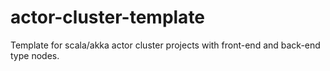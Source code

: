 # actor-cluster-template
Template for scala/akka actor cluster projects with front-end and back-end type nodes.
